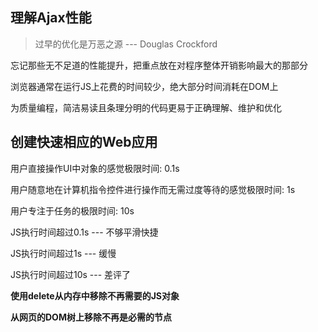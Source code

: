 ## 理解Ajax性能

> 过早的优化是万恶之源 --- Douglas Crockford

忘记那些无不足道的性能提升，把重点放在对程序整体开销影响最大的那部分

浏览器通常在运行JS上花费的时间较少，绝大部分时间消耗在DOM上

为质量编程，简洁易读且条理分明的代码更易于正确理解、维护和优化

## 创建快速相应的Web应用

用户直接操作UI中对象的感觉极限时间: 0.1s

用户随意地在计算机指令控件进行操作而无需过度等待的感觉极限时间: 1s

用户专注于任务的极限时间: 10s

JS执行时间超过0.1s --- 不够平滑快捷

JS执行时间超过1s --- 缓慢
 
JS执行时间超过10s --- 差评了

**使用delete从内存中移除不再需要的JS对象**

**从网页的DOM树上移除不再是必需的节点**
